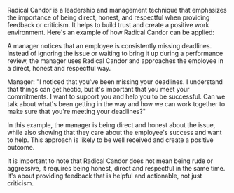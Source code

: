 Radical Candor is a leadership and management technique that emphasizes the importance of being direct, honest, and respectful when providing feedback or criticism. It helps to build trust and create a positive work environment. Here's an example of how Radical Candor can be applied:

A manager notices that an employee is consistently missing deadlines. Instead of ignoring the issue or waiting to bring it up during a performance review, the manager uses Radical Candor and approaches the employee in a direct, honest and respectful way.

Manager: "I noticed that you've been missing your deadlines. I understand that things can get hectic, but it's important that you meet your commitments. I want to support you and help you to be successful. Can we talk about what's been getting in the way and how we can work together to make sure that you're meeting your deadlines?"

In this example, the manager is being direct and honest about the issue, while also showing that they care about the employee's success and want to help. This approach is likely to be well received and create a positive outcome.

It is important to note that Radical Candor does not mean being rude or aggressive, it requires being honest, direct and respectful in the same time. It's about providing feedback that is helpful and actionable, not just criticism.

                                               